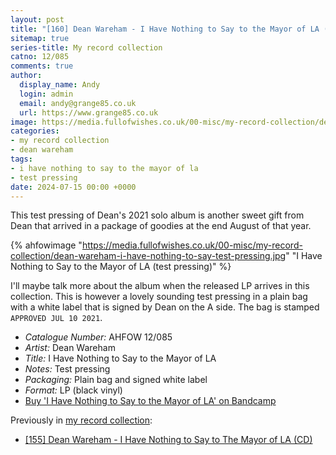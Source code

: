 ```yaml
---
layout: post
title: "[160] Dean Wareham - I Have Nothing to Say to the Mayor of LA (test pressing)"
sitemap: true
series-title: My record collection
catno: 12/085
comments: true
author:
  display_name: Andy
  login: admin
  email: andy@grange85.co.uk
  url: https://www.grange85.co.uk
image: https://media.fullofwishes.co.uk/00-misc/my-record-collection/dean-wareham-i-have-nothing-to-say-test-pressing.jpg
categories:
- my record collection
- dean wareham
tags:
- i have nothing to say to the mayor of la
- test pressing
date: 2024-07-15 00:00 +0000
---
```

This test pressing of Dean's 2021 solo album is another sweet gift from Dean that arrived in a package of goodies at the end August of that year. 

{% ahfowimage "https://media.fullofwishes.co.uk/00-misc/my-record-collection/dean-wareham-i-have-nothing-to-say-test-pressing.jpg" "I Have Nothing to Say to the Mayor of LA (test pressing)" %}

I'll maybe talk more about the album when the released LP arrives in this collection. This is however a lovely sounding test pressing in a plain bag with a white label that is signed by Dean on the A side. The bag is stamped `APPROVED JUL 10 2021`. 

 - *Catalogue Number:* AHFOW 12/085
 - *Artist:* Dean Wareham
 - *Title:* I Have Nothing to Say to the Mayor of LA
 - *Notes:* Test pressing
 - *Packaging:* Plain bag and signed white label
 - *Format:* LP (black vinyl)
 - [Buy 'I Have Nothing to Say to the Mayor of LA' on Bandcamp](https://deanwareham.bandcamp.com/album/i-have-nothing-to-say-to-the-mayor-of-l-a)

Previously in [my record collection](/category/my-record-collection):
 - [[155] Dean Wareham - I Have Nothing to Say to The Mayor of LA (CD)](/2024/06/27/my-record-collection-148-dean-wareham-i-have-nothing-to-say-to-the-mayor-of-la-cd/)
